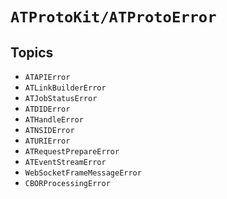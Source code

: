 # ``ATProtoKit/ATProtoError``

## Topics

- ``ATAPIError``
- ``ATLinkBuilderError``
- ``ATJobStatusError``
- ``ATDIDError``
- ``ATHandleError``
- ``ATNSIDError``
- ``ATURIError``
- ``ATRequestPrepareError``
- ``ATEventStreamError``
- ``WebSocketFrameMessageError``
- ``CBORProcessingError``

